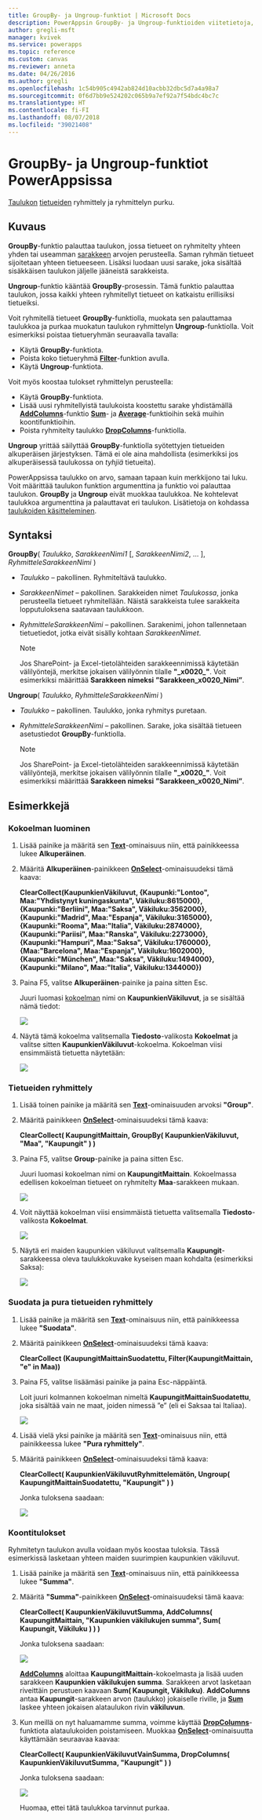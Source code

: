 ```yaml
---
title: GroupBy- ja Ungroup-funktiot | Microsoft Docs
description: PowerAppsin GroupBy- ja Ungroup-funktioiden viitetietoja, kuten syntaksi ja esimerkkejä
author: gregli-msft
manager: kvivek
ms.service: powerapps
ms.topic: reference
ms.custom: canvas
ms.reviewer: anneta
ms.date: 04/26/2016
ms.author: gregli
ms.openlocfilehash: 1c54b905c4942ab824d10acbb32dbc5d7a4a98a7
ms.sourcegitcommit: 0f6d7bb9e524202c065b9a7ef92a7f54bdc4bc7c
ms.translationtype: HT
ms.contentlocale: fi-FI
ms.lasthandoff: 08/07/2018
ms.locfileid: "39021408"
---
```

# <a name="groupby-and-ungroup-functions-in-powerapps"></a>GroupBy- ja Ungroup-funktiot PowerAppsissa
[Taulukon](../working-with-tables.md) [tietueiden](../working-with-tables.md#records) ryhmittely ja ryhmittelyn purku.

## <a name="description"></a>Kuvaus
**GroupBy**-funktio palauttaa taulukon, jossa tietueet on ryhmitelty yhteen yhden tai useamman [sarakkeen](../working-with-tables.md#columns) arvojen perusteella. Saman ryhmän tietueet sijoitetaan yhteen tietueeseen. Lisäksi luodaan uusi sarake, joka sisältää sisäkkäisen taulukon jäljelle jääneistä sarakkeista.   

**Ungroup**-funktio kääntää **GroupBy**-prosessin. Tämä funktio palauttaa taulukon, jossa kaikki yhteen ryhmitellyt tietueet on katkaistu erillisiksi tietueiksi.

Voit ryhmitellä tietueet **GroupBy**-funktiolla, muokata sen palauttamaa taulukkoa ja purkaa muokatun taulukon ryhmittelyn **Ungroup**-funktiolla. Voit esimerkiksi poistaa tietueryhmän seuraavalla tavalla:

* Käytä **GroupBy**-funktiota.
* Poista koko tietueryhmä **[Filter](function-filter-lookup.md)**-funktion avulla.
* Käytä **Ungroup**-funktiota.  

Voit myös koostaa tulokset ryhmittelyn perusteella:

* Käytä **GroupBy**-funktiota.
* Lisää uusi ryhmitellyistä taulukoista koostettu sarake yhdistämällä **[AddColumns](function-table-shaping.md)**-funktio **[Sum](function-aggregates.md)**- ja **[Average](function-aggregates.md)**-funktioihin sekä muihin koontifunktioihin.
* Poista ryhmitelty taulukko **[DropColumns](function-table-shaping.md)**-funktiolla.

**Ungroup** yrittää säilyttää **GroupBy**-funktiolla syötettyjen tietueiden alkuperäisen järjestyksen.  Tämä ei ole aina mahdollista (esimerkiksi jos alkuperäisessä taulukossa on *tyhjiä* tietueita).

PowerAppsissa taulukko on arvo, samaan tapaan kuin merkkijono tai luku. Voit määrittää taulukon funktion argumenttina ja funktio voi palauttaa taulukon. **GroupBy** ja **Ungroup** eivät muokkaa taulukkoa. Ne kohtelevat taulukkoa argumenttina ja palauttavat eri taulukon. Lisätietoja on kohdassa [taulukoiden käsitteleminen](../working-with-tables.md).

## <a name="syntax"></a>Syntaksi
**GroupBy**( *Taulukko*, *SarakkeenNimi1* [, *SarakkeenNimi2*, ... ], *RyhmitteleSarakkeenNimi* )

* *Taulukko* – pakollinen. Ryhmiteltävä taulukko.
* *SarakkeenNimet* – pakollinen.  Sarakkeiden nimet *Taulukossa*, jonka perusteella tietueet ryhmitellään.  Näistä sarakkeista tulee sarakkeita lopputuloksena saatavaan taulukkoon.
* *RyhmitteleSarakkeenNimi* – pakollinen.  Sarakenimi, johon tallennetaan tietuetiedot, jotka eivät sisälly kohtaan *SarakkeenNimet*.
  
    > [!NOTE]
  > Jos SharePoint- ja Excel-tietolähteiden sarakkeennimissä käytetään välilyöntejä, merkitse jokaisen välilyönnin tilalle **"\_x0020\_"**. Voit esimerkiksi määrittää **Sarakkeen nimeksi** **”Sarakkeen_x0020_Nimi”**.

**Ungroup**( *Taulukko*, *RyhmitteleSarakkeenNimi* )

* *Taulukko* – pakollinen. Taulukko, jonka ryhmitys puretaan.
* *RyhmitteleSarakkeenNimi* – pakollinen. Sarake, joka sisältää tietueen asetustiedot **GroupBy**-funktiolla.
  
    > [!NOTE]
  > Jos SharePoint- ja Excel-tietolähteiden sarakkeennimissä käytetään välilyöntejä, merkitse jokaisen välilyönnin tilalle **"\_x0020\_"**. Voit esimerkiksi määrittää **Sarakkeen nimeksi** **”Sarakkeen_x0020_Nimi”**.

## <a name="examples"></a>Esimerkkejä
### <a name="create-a-collection"></a>Kokoelman luominen
1. Lisää painike ja määritä sen **[Text](../controls/properties-core.md)**-ominaisuus niin, että painikkeessa lukee **Alkuperäinen**.
2. Määritä **Alkuperäinen**-painikkeen **[OnSelect](../controls/properties-core.md)**-ominaisuudeksi tämä kaava:
   
    **ClearCollect(KaupunkienVäkiluvut, {Kaupunki:"Lontoo", Maa:"Yhdistynyt kuningaskunta", Väkiluku:8615000}, {Kaupunki:"Berliini", Maa:"Saksa", Väkiluku:3562000}, {Kaupunki:"Madrid", Maa:"Espanja", Väkiluku:3165000}, {Kaupunki:"Rooma", Maa:"Italia", Väkiluku:2874000}, {Kaupunki:"Pariisi", Maa:"Ranska", Väkiluku:2273000}, {Kaupunki:"Hampuri", Maa:"Saksa", Väkiluku:1760000}, {Maa:"Barcelona", Maa:"Espanja", Väkiluku:1602000}, {Kaupunki:"München", Maa:"Saksa", Väkiluku:1494000}, {Kaupunki:"Milano", Maa:"Italia", Väkiluku:1344000})**
3. Paina F5, valitse **Alkuperäinen**-painike ja paina sitten Esc.
   
    Juuri luomasi [kokoelman](../working-with-data-sources.md#collections) nimi on **KaupunkienVäkiluvut**, ja se sisältää nämä tiedot:
   
    ![](media/function-groupby/cities.png)
4. Näytä tämä kokoelma valitsemalla **Tiedosto**-valikosta **Kokoelmat** ja valitse sitten **KaupunkienVäkiluvut**-kokoelma.  Kokoelman viisi ensimmäistä tietuetta näytetään:
   
    ![](media/function-groupby/citypopulations-collection.png)

### <a name="group-records"></a>Tietueiden ryhmittely
1. Lisää toinen painike ja määritä sen **[Text](../controls/properties-core.md)**-ominaisuuden arvoksi **"Group"**.
2. Määritä painikkeen **[OnSelect](../controls/properties-core.md)**-ominaisuudeksi tämä kaava:
   
    **ClearCollect( KaupungitMaittain, GroupBy( KaupunkienVäkiluvut, "Maa", "Kaupungit" ) )**
3. Paina F5, valitse **Group**-painike ja paina sitten Esc.
   
    Juuri luomasi kokoelman nimi on **KaupungitMaittain**. Kokoelmassa edellisen kokoelman tietueet on ryhmitelty **Maa**-sarakkeen mukaan.
   
    ![](media/function-groupby/cities-grouped.png)
4. Voit näyttää kokoelman viisi ensimmäistä tietuetta valitsemalla **Tiedosto**-valikosta **Kokoelmat**.
   
    ![](media/function-groupby/citiesbycountry-collection.png)
5. Näytä eri maiden kaupunkien väkiluvut valitsemalla **Kaupungit**-sarakkeessa oleva taulukkokuvake kyseisen maan kohdalta (esimerkiksi Saksa):
   
    ![](media/function-groupby/population-germany.png)

### <a name="filter-and-ungroup-records"></a>Suodata ja pura tietueiden ryhmittely
1. Lisää painike ja määritä sen **[Text](../controls/properties-core.md)**-ominaisuus niin, että painikkeessa lukee **"Suodata"**.
2. Määritä painikkeen **[OnSelect](../controls/properties-core.md)**-ominaisuudeksi tämä kaava:
   
    **ClearCollect (KaupungitMaittainSuodatettu, Filter(KaupungitMaittain, "e" in Maa))**
3. Paina F5, valitse lisäämäsi painike ja paina Esc-näppäintä.
   
    Loit juuri kolmannen kokoelman nimeltä **KaupungitMaittainSuodatettu**, joka sisältää vain ne maat, joiden nimessä ”e” (eli ei Saksaa tai Italiaa).
   
    ![](media/function-groupby/cities-grouped-hase.png)
4. Lisää vielä yksi painike ja määritä sen **[Text](../controls/properties-core.md)**-ominaisuus niin, että painikkeessa lukee **"Pura ryhmittely"**.
5. Määritä painikkeen **[OnSelect](../controls/properties-core.md)**-ominaisuudeksi tämä kaava:
   
    **ClearCollect( KaupunkienVäkiluvutRyhmittelemätön, Ungroup( KaupungitMaittainSuodatettu, "Kaupungit" ) )**
   
    Jonka tuloksena saadaan:
   
    ![](media/function-groupby/cities-hase.png)

### <a name="aggregate-results"></a>Koontitulokset
Ryhmitetyn taulukon avulla voidaan myös koostaa tuloksia.  Tässä esimerkissä lasketaan yhteen maiden suurimpien kaupunkien väkiluvut.

1. Lisää painike ja määritä sen **[Text](../controls/properties-core.md)**-ominaisuus niin, että painikkeessa lukee **"Summa"**.
2. Määritä **"Summa"**-painikkeen **[OnSelect](../controls/properties-core.md)**-ominaisuudeksi tämä kaava:
   
    **ClearCollect( KaupunkienVäkiluvutSumma, AddColumns( KaupungitMaittain, "Kaupunkien väkilukujen summa", Sum( Kaupungit, Väkiluku ) ) )**
   
    Jonka tuloksena saadaan:
   
    ![](media/function-groupby/cities-sum.png)
   
    **[AddColumns](function-table-shaping.md)** aloittaa **KaupungitMaittain**-kokoelmasta ja lisää uuden sarakkeen **Kaupunkien väkilukujen summa**.  Sarakkeen arvot lasketaan riveittäin perustuen kaavaan **Sum( Kaupungit, Väkiluku)**.  **AddColumns** antaa **Kaupungit**-sarakkeen arvon (taulukko) jokaiselle riville, ja **[Sum](function-aggregates.md)** laskee yhteen jokaisen alataulukon rivin **väkiluvun**.
3. Kun meillä on nyt haluamamme summa, voimme käyttää **[DropColumns](function-table-shaping.md)**-funktiota alataulukoiden poistamiseen.  Muokkaa **[OnSelect](../controls/properties-core.md)**-ominaisuutta käyttämään seuraavaa kaavaa:
   
    **ClearCollect( KaupunkienVäkiluvutVainSumma, DropColumns( KaupunkienVäkiluvutSumma, "Kaupungit" ) )**
   
    Jonka tuloksena saadaan:
   
    ![](media/function-groupby/cities-sum-drop-cities.png)
   
    Huomaa, ettei tätä taulukkoa tarvinnut purkaa.

